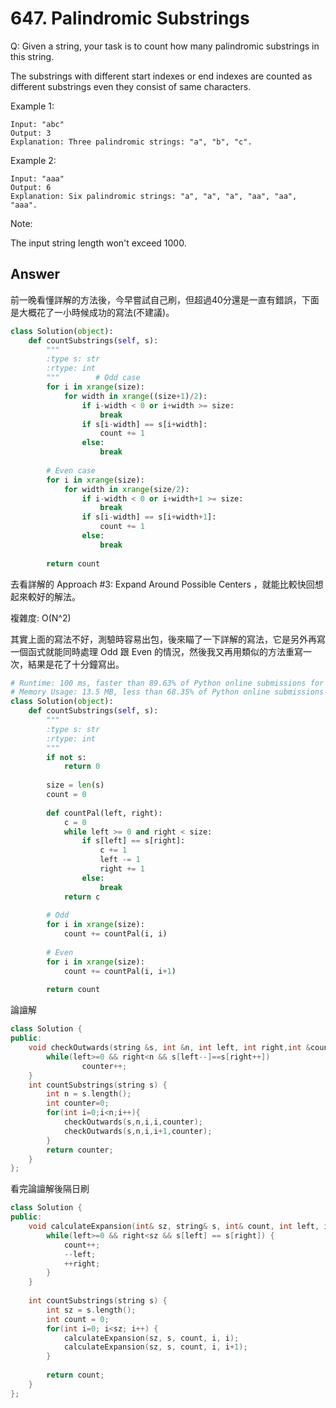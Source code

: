 # 647. Palindromic Substrings
Q: Given a string, your task is to count how many palindromic substrings in this string.

The substrings with different start indexes or end indexes are counted as different substrings even they consist of same characters.

Example 1:
```
Input: "abc"
Output: 3
Explanation: Three palindromic strings: "a", "b", "c".
```

Example 2:
```
Input: "aaa"
Output: 6
Explanation: Six palindromic strings: "a", "a", "a", "aa", "aa", "aaa".
``` 

Note:

The input string length won't exceed 1000.

## Answer
前一晚看懂詳解的方法後，今早嘗試自己刷，但超過40分還是一直有錯誤，下面是大概花了一小時候成功的寫法(不建議)。
```python
class Solution(object):
    def countSubstrings(self, s):
        """
        :type s: str
        :rtype: int
        """        # Odd case
        for i in xrange(size):
            for width in xrange((size+1)/2):
                if i-width < 0 or i+width >= size:
                    break
                if s[i-width] == s[i+width]:
                    count += 1
                else:
                    break
        
        # Even case
        for i in xrange(size):
            for width in xrange(size/2):
                if i-width < 0 or i+width+1 >= size:
                    break
                if s[i-width] == s[i+width+1]:
                    count += 1
                else:
                    break
                    
        return count
```

去看詳解的 Approach #3: Expand Around Possible Centers ，就能比較快回想起來較好的解法。

複雜度: O(N^2)

其實上面的寫法不好，測驗時容易出包，後來瞄了一下詳解的寫法，它是另外再寫一個函式就能同時處理 Odd 跟 Even 的情況，然後我又再用類似的方法重寫一次，結果是花了十分鐘寫出。

```python
# Runtime: 100 ms, faster than 89.63% of Python online submissions for Palindromic Substrings.
# Memory Usage: 13.5 MB, less than 68.35% of Python online submissions for Palindromic Substrings.
class Solution(object):
    def countSubstrings(self, s):
        """
        :type s: str
        :rtype: int
        """
        if not s:
            return 0
        
        size = len(s)
        count = 0
        
        def countPal(left, right):
            c = 0
            while left >= 0 and right < size:
                if s[left] == s[right]:
                    c += 1
                    left -= 1
                    right += 1
                else:
                    break
            return c
            
        # Odd
        for i in xrange(size):
            count += countPal(i, i)
            
        # Even
        for i in xrange(size):
            count += countPal(i, i+1)
            
        return count
```

論譠解
```c++
class Solution {
public:
    void checkOutwards(string &s, int &n, int left, int right,int &counter){
        while(left>=0 && right<n && s[left--]==s[right++])
                counter++;
    }
    int countSubstrings(string s) {
        int n = s.length();
        int counter=0;
        for(int i=0;i<n;i++){
            checkOutwards(s,n,i,i,counter);
            checkOutwards(s,n,i,i+1,counter);
        }
        return counter;
    }
};
```
看完論譠解後隔日刷
```c++
class Solution {
public:
    void calculateExpansion(int& sz, string& s, int& count, int left, int right) {
        while(left>=0 && right<sz && s[left] == s[right]) {
            count++;
            --left;
            ++right;
        }
    }
    
    int countSubstrings(string s) {
        int sz = s.length();
        int count = 0;
        for(int i=0; i<sz; i++) {
            calculateExpansion(sz, s, count, i, i);
            calculateExpansion(sz, s, count, i, i+1);
        }
        
        return count;
    }
};
```